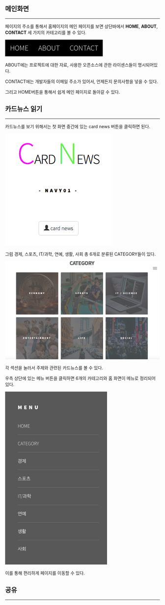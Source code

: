 
## 메인화면
----------------

페이지의 주소를 통해서 홈페이지의 메인 페이지를 보면
상단바에서 **HOME**, **ABOUT**, **CONTACT** 세 가지의 카테고리를 볼 수 있다.

![Github](./images/img/1.png)


ABOUT에는 프로젝트에 대한 자료, 사용한 오픈소스에 관한 라이센스들이 명시되어있다.

CONTACT에는 개발자들의 이메일 주소가 있어서, 언제든지 문의사항을 넣을 수 있다.

그리고 HOME버튼을 통해서 쉽게 메인 페이지로 돌아갈 수 있다.




## 카드뉴스 읽기
----------------

카드뉴스를 보기 위해서는 첫 화면 중간에 있는 card news 버튼을 클릭하면 된다.

![Github](./images/img/2.png)


그럼 경제, 스포츠, IT/과학, 연예, 생활, 사회 총 6개로 분류된 CATEGORY들이 있다.

![Github](./images/img/4.png)


각 섹션을 눌러서 주제와 관련된 카드뉴스를 볼 수 있다.

우측 상단에 있는 메뉴 버튼을 클릭하면 6개의 카테고리와 홈 화면이 메뉴로 정리되어 있다.

![Github](./images/img/3.png)


이를 통해 편리하게 페이지를 이동할 수 있다.




## 공유
-----------------




